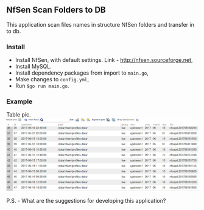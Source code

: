 ## NfSen Scan Folders to DB

This application scan files names in structure NfSen folders and transfer in to db.

### Install
* Install NfSen, with default settings. Link - http://nfsen.sourceforge.net,
* Install MySQL.
* Install dependency packages from import to `main.go`,
* Make changes to `config.yml`,
* Run `$go run main.go`.

### Example
Table pic.
![example](table.png)

P.S. - What are the suggestions for developing this application?
